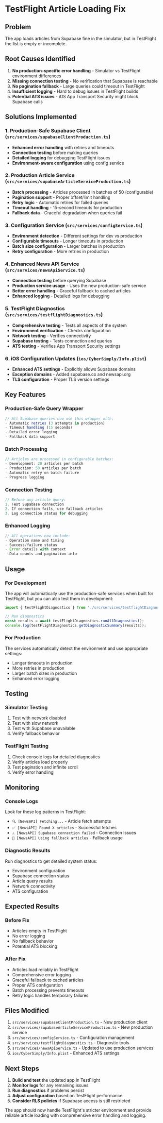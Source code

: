 # TestFlight Article Loading Fix

## Problem
The app loads articles from Supabase fine in the simulator, but in TestFlight the list is empty or incomplete.

## Root Causes Identified
1. **No production-specific error handling** - Simulator vs TestFlight environment differences
2. **Missing connection testing** - No verification that Supabase is reachable
3. **No pagination fallback** - Large queries could timeout in TestFlight
4. **Insufficient logging** - Hard to debug issues in TestFlight builds
5. **Potential ATS issues** - iOS App Transport Security might block Supabase calls

## Solutions Implemented

### 1. Production-Safe Supabase Client (`src/services/supabaseClientProduction.ts`)
- **Enhanced error handling** with retries and timeouts
- **Connection testing** before making queries
- **Detailed logging** for debugging TestFlight issues
- **Environment-aware configuration** using config service

### 2. Production Article Service (`src/services/supabaseArticleServiceProduction.ts`)
- **Batch processing** - Articles processed in batches of 50 (configurable)
- **Pagination support** - Proper offset/limit handling
- **Retry logic** - Automatic retries for failed queries
- **Timeout handling** - 15-second timeouts for production
- **Fallback data** - Graceful degradation when queries fail

### 3. Configuration Service (`src/services/configService.ts`)
- **Environment detection** - Different settings for dev vs production
- **Configurable timeouts** - Longer timeouts in production
- **Batch size configuration** - Larger batches in production
- **Retry configuration** - More retries in production

### 4. Enhanced News API Service (`src/services/newsApiService.ts`)
- **Connection testing** before querying Supabase
- **Production service usage** - Uses the new production-safe service
- **Better error handling** - Graceful fallback to cached articles
- **Enhanced logging** - Detailed logs for debugging

### 5. TestFlight Diagnostics (`src/services/testflightDiagnostics.ts`)
- **Comprehensive testing** - Tests all aspects of the system
- **Environment verification** - Checks configuration
- **Network testing** - Verifies connectivity
- **Supabase testing** - Tests connection and queries
- **ATS testing** - Verifies App Transport Security settings

### 6. iOS Configuration Updates (`ios/CyberSimply/Info.plist`)
- **Enhanced ATS settings** - Explicitly allows Supabase domains
- **Exception domains** - Added supabase.co and newsapi.org
- **TLS configuration** - Proper TLS version settings

## Key Features

### Production-Safe Query Wrapper
```typescript
// All Supabase queries now use this wrapper with:
- Automatic retries (3 attempts in production)
- Timeout handling (15 seconds)
- Detailed error logging
- Fallback data support
```

### Batch Processing
```typescript
// Articles are processed in configurable batches:
- Development: 20 articles per batch
- Production: 50 articles per batch
- Automatic retry on batch failure
- Progress logging
```

### Connection Testing
```typescript
// Before any article query:
1. Test Supabase connection
2. If connection fails, use fallback articles
3. Log connection status for debugging
```

### Enhanced Logging
```typescript
// All operations now include:
- Operation name and timing
- Success/failure status
- Error details with context
- Data counts and pagination info
```

## Usage

### For Development
The app will automatically use the production-safe services when built for TestFlight, but you can also test them in development:

```typescript
import { testFlightDiagnostics } from './src/services/testflightDiagnostics';

// Run diagnostics
const results = await testFlightDiagnostics.runAllDiagnostics();
console.log(testFlightDiagnostics.getDiagnosticSummary(results));
```

### For Production
The services automatically detect the environment and use appropriate settings:
- Longer timeouts in production
- More retries in production
- Larger batch sizes in production
- Enhanced error logging

## Testing

### Simulator Testing
1. Test with network disabled
2. Test with slow network
3. Test with Supabase unavailable
4. Verify fallback behavior

### TestFlight Testing
1. Check console logs for detailed diagnostics
2. Verify articles load properly
3. Test pagination and infinite scroll
4. Verify error handling

## Monitoring

### Console Logs
Look for these log patterns in TestFlight:
- `🔍 [NewsAPI] Fetching...` - Article fetch attempts
- `✅ [NewsAPI] Found X articles` - Successful fetches
- `⚠️ [NewsAPI] Supabase connection failed` - Connection issues
- `🔄 [NewsAPI] Using fallback articles` - Fallback usage

### Diagnostic Results
Run diagnostics to get detailed system status:
- Environment configuration
- Supabase connection status
- Article query results
- Network connectivity
- ATS configuration

## Expected Results

### Before Fix
- Articles empty in TestFlight
- No error logging
- No fallback behavior
- Potential ATS blocking

### After Fix
- Articles load reliably in TestFlight
- Comprehensive error logging
- Graceful fallback to cached articles
- Proper ATS configuration
- Batch processing prevents timeouts
- Retry logic handles temporary failures

## Files Modified

1. `src/services/supabaseClientProduction.ts` - New production client
2. `src/services/supabaseArticleServiceProduction.ts` - New production service
3. `src/services/configService.ts` - Configuration management
4. `src/services/testflightDiagnostics.ts` - Diagnostic tools
5. `src/services/newsApiService.ts` - Updated to use production services
6. `ios/CyberSimply/Info.plist` - Enhanced ATS settings

## Next Steps

1. **Build and test** the updated app in TestFlight
2. **Monitor logs** for any remaining issues
3. **Run diagnostics** if problems persist
4. **Adjust configuration** based on TestFlight performance
5. **Consider RLS policies** if Supabase access is still restricted

The app should now handle TestFlight's stricter environment and provide reliable article loading with comprehensive error handling and logging.
